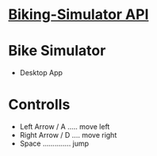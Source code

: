 # [Biking-Simulator API]( https://github.com/RybakVonTar/biking-simulator)

# Bike Simulator
* Desktop App

# Controlls
* Left Arrow / A ..... move left
* Right Arrow / D .... move right
* Space .............. jump
